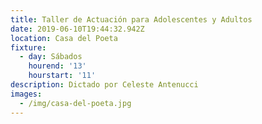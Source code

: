 ```yaml
---
title: Taller de Actuación para Adolescentes y Adultos
date: 2019-06-10T19:44:32.942Z
location: Casa del Poeta
fixture:
  - day: Sábados
    hourend: '13'
    hourstart: '11'
description: Dictado por Celeste Antenucci
images:
  - /img/casa-del-poeta.jpg
---
```


